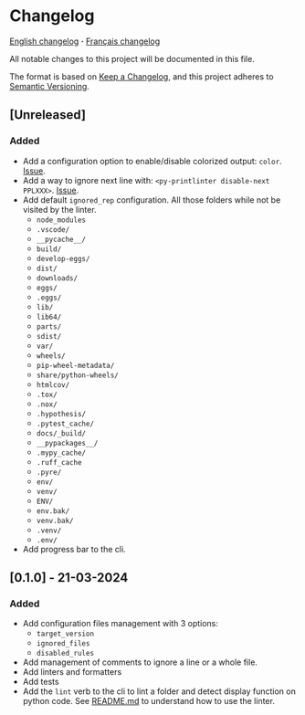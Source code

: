 <!-- markdownlint-disable-file MD024 -->

# Changelog

[English changelog](CHANGELOG.md) **·** [Français changelog](doc/changelog/CHANGELOG.fr.md)

All notable changes to this project will be documented in this file.

The format is based on [Keep a Changelog](https://keepachangelog.com/en/1.0.0/),
and this project adheres to [Semantic Versioning](https://semver.org/spec/v2.0.0.html).

## [Unreleased]

### Added

- Add a configuration option to enable/disable colorized output: `color`.
[Issue](https://github.com/lilisse/printlinter/issues/6).
- Add a way to ignore next line with: `<py-printlinter disable-next PPLXXX>`.
[Issue](https://github.com/lilisse/printlinter/issues/1).
- Add default `ignored_rep` configuration. All those folders while not be visited by the
  linter.
  - `node_modules`
  - `.vscode/`
  - `__pycache__/`
  - `build/`
  - `develop-eggs/`
  - `dist/`
  - `downloads/`
  - `eggs/`
  - `.eggs/`
  - `lib/`
  - `lib64/`
  - `parts/`
  - `sdist/`
  - `var/`
  - `wheels/`
  - `pip-wheel-metadata/`
  - `share/python-wheels/`
  - `htmlcov/`
  - `.tox/`
  - `.nox/`
  - `.hypothesis/`
  - `.pytest_cache/`
  - `docs/_build/`
  - `__pypackages__/`
  - `.mypy_cache/`
  - `.ruff_cache`
  - `.pyre/`
  - `env/`
  - `venv/`
  - `ENV/`
  - `env.bak/`
  - `venv.bak/`
  - `.venv/`
  - `.env/`
- Add progress bar to the cli.

## [0.1.0] - 21-03-2024

### Added

- Add configuration files management with 3 options:
  - `target_version`
  - `ignored_files`
  - `disabled_rules`
- Add management of comments to ignore a line or a whole file.
- Add linters and formatters
- Add tests
- Add the `lint` verb to the cli to lint a folder and detect display function on python
  code. See [README.md](README.md) to understand how to use the linter.
